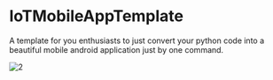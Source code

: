 # IoTMobileAppTemplate
A template for you enthusiasts to just convert your python code into a beautiful mobile android application just by one command.





![2](https://user-images.githubusercontent.com/32779253/39307660-15130ae6-4981-11e8-9af1-0c2704834c0e.gif)
